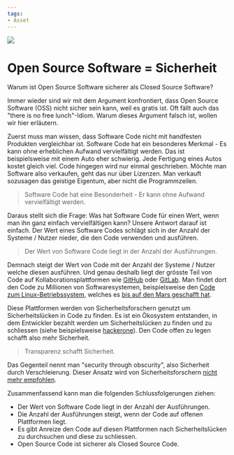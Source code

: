 ```yaml
---
tags:
- Asset
---
```

![](https://assets-global.website-files.com/5debb9b4f88fbc3f702d579e/5e08f5a0ad6badbed8b60617_a1bfa4bb08384e1aa414cada9a6d5e0b.jpeg)

# Open Source Software = Sicherheit

Warum ist Open Source Software sicherer als Closed Source Software?

Immer wieder sind wir mit dem Argument konfrontiert, dass Open Source Software (OSS) nicht sicher sein kann, weil es gratis ist. Oft fällt auch das "there is no free lunch"-Idiom. Warum dieses Argument falsch ist, wollen wir hier erläutern.

Zuerst muss man wissen, dass Software Code nicht mit handfesten Produkten vergleichbar ist. Software Code hat ein besonderes Merkmal - Es kann ohne erheblichen Aufwand vervielfältigt werden. Das ist beispielsweise mit einem Auto eher schwierig. Jede Fertigung eines Autos kostet gleich viel. Code hingegen wird nur einmal geschrieben. Möchte man Software also verkaufen, geht das nur über Lizenzen. Man verkauft sozusagen das geistige Eigentum, aber nicht die Programmzeilen.

> Software Code hat eine Besonderheit - Er kann ohne Aufwand vervielfältigt werden.

Daraus stellt sich die Frage: Was hat Software Code für einen Wert, wenn man ihn ganz einfach vervielfältigen kann? Unsere Antwort darauf ist einfach. Der Wert eines Software Codes schlägt sich in der Anzahl der Systeme / Nutzer nieder, die den Code verwenden und ausführen.

> Der Wert von Software Code liegt in der Anzahl der Ausführungen.

Demnach steigt der Wert von Code mit der Anzahl der Systeme / Nutzer welche diesen ausführen. Und genau deshalb liegt der grösste Teil von Code auf Kollaborationsplattformen wie [GitHub](https://github.com/) oder [GitLab](https://gitlab.com/). Man findet dort den Code zu Millionen von Softwaresystemen, beispielsweise den [Code zum Linux-Betriebssystem](https://github.com/torvalds/linux), welches es [bis auf den Mars geschafft hat](https://www.theverge.com/2021/2/19/22291324/linux-perseverance-mars-curiosity-ingenuity).

Diese Plattformen werden von Sicherheitsforschern genutzt um Sicherheitslücken in Code zu finden. Es ist ein Ökosystem entstanden, in dem Entwickler bezahlt werden um Sicherheitslücken zu finden und zu schliessen (siehe beispielsweise [hackerone](https://www.hackerone.com/)). Den Code offen zu legen schafft also mehr Sicherheit.

> Transparenz schafft Sicherheit.

Das Gegenteil nennt man "security through obscurity", also Sicherheit durch Verschleierung. Dieser Ansatz wird von Sicherheitsforschern [nicht mehr empfohlen](https://en.wikipedia.org/wiki/Security_through_obscurity#Criticism).

Zusammenfassend kann man die folgenden Schlussfolgerungen ziehen:

* Der Wert von Software Code liegt in der Anzahl der Ausführungen.
* Die Anzahl der Ausführungen steigt, wenn der Code auf offenen Plattformen liegt.
* Es gibt Anreize den Code auf diesen Plattformen nach Sicherheitslücken zu durchsuchen und diese zu schliessen.
* Open Source Code ist sicherer als Closed Source Code.